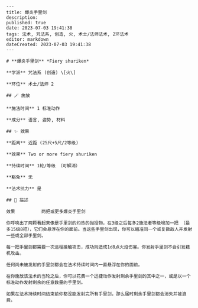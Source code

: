
    ---
    title: 爆炎手里剑
    description: 
    published: true
    date: 2023-07-03 19:41:38
    tags: 法术, 咒法系, 创造, 火, 术士/法师法术, 2环法术
    editor: markdown
    dateCreated: 2023-07-03 19:41:38
    ---

    # **爆炎手里剑** *Fiery shuriken*

    **学派** 咒法系 (创造) \[火\] 

    **环位** 术士/法师 2

    ## 🪄 施放

    **施法时间** 1 标准动作

    **成分** 语言, 姿势, 材料

    ## ✨ 效果  

    **距离** 近距 (25尺+5尺/2等级) 

    **效果** Two or more fiery shuriken 

    **持续时间** 1轮/等级 （可解消） 

    **豁免** 无

    **法术抗力** 是

    ## 📖 描述

    效果          两把或更多爆炎手里剑

    你呼唤出了两颗看起来像是手里剑的灼热的抛投物，在3级之后每多2施法者等级增加一把 （最多15级8把），它们会悬浮在你的面前。当这些手里剑出现，你可以瞄准同一个或复数敌人并发射一些或全部手里剑。

    每一把手里剑都需要一次远程接触攻击，成功则造成1d8点火焰伤害。你发射手里剑不会引发藉机攻击。

    任何尚未被发射的手里剑都会在法术持续时间内一直悬浮在你的面前。

    在你施放该法术的当轮之后，你可以花费一个迅捷动作发射剩余手里剑的其中之一，或是以一个标准动作发射剩余的任意数量的手里剑。

    如果在法术持续时间结束前你都没能发射完所有手里剑，那么届时剩余手里剑都会消失并被浪费。
    
